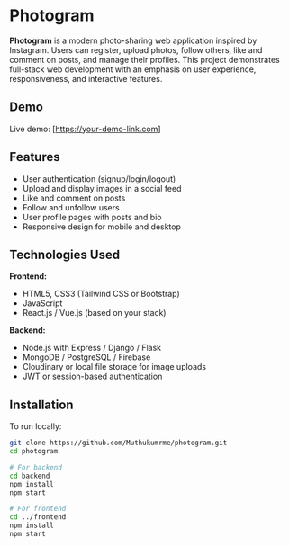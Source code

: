 # Photogram

**Photogram** is a modern photo-sharing web application inspired by Instagram. Users can register, upload photos, follow others, like and comment on posts, and manage their profiles. This project demonstrates full-stack web development with an emphasis on user experience, responsiveness, and interactive features.

## Demo

Live demo: [https://your-demo-link.com]

## Features

- User authentication (signup/login/logout)
- Upload and display images in a social feed
- Like and comment on posts
- Follow and unfollow users
- User profile pages with posts and bio
- Responsive design for mobile and desktop

## Technologies Used

**Frontend:**

- HTML5, CSS3 (Tailwind CSS or Bootstrap)
- JavaScript
- React.js / Vue.js (based on your stack)

**Backend:**

- Node.js with Express / Django / Flask
- MongoDB / PostgreSQL / Firebase
- Cloudinary or local file storage for image uploads
- JWT or session-based authentication

## Installation

To run locally:

```bash
git clone https://github.com/Muthukumrme/photogram.git
cd photogram

# For backend
cd backend
npm install
npm start

# For frontend
cd ../frontend
npm install
npm start
